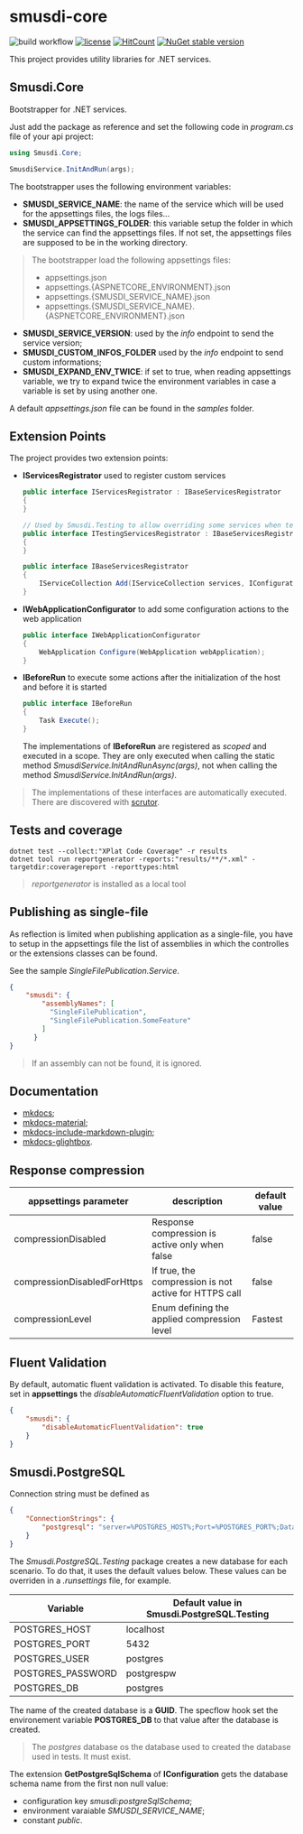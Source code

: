 # smusdi-core
![build workflow](https://github.com/LionMarc/smusdi-core/actions/workflows/build.yml/badge.svg)
[![license](https://img.shields.io/badge/License-MIT-purple.svg)](LICENSE)
[![HitCount](https://hits.dwyl.com/LionMarc/smusdi-core.svg?style=flat-square)](http://hits.dwyl.com/LionMarc/smusdi-core)
[![NuGet stable version](https://badgen.net/nuget/v/Smusdi.Core)](https://nuget.org/packages/Smusdi.Core)

This project provides utility libraries for .NET services.

## Smusdi.Core

Bootstrapper for .NET services.

Just add the package as reference and set the following code in *program.cs* file of your api project:

```cs
using Smusdi.Core;

SmusdiService.InitAndRun(args);
```

The bootstrapper uses the following environment variables:

- **SMUSDI_SERVICE_NAME**: the name of the service which will be used for the appsettings files, the logs files...
- **SMUSDI_APPSETTINGS_FOLDER**: this variable setup the folder in which the service can find the appsettings files. If not set, the appsettings files are supposed to be in the working directory.

> The bootstrapper load the following appsettings files:
> - appsettings.json
> - appsettings.{ASPNETCORE_ENVIRONMENT}.json
> - appsettings.{SMUSDI_SERVICE_NAME}.json
> - appsettings.{SMUSDI_SERVICE_NAME}.{ASPNETCORE_ENVIRONMENT}.json

- **SMUSDI_SERVICE_VERSION**: used by the *info* endpoint to send the service version;
- **SMUSDI_CUSTOM_INFOS_FOLDER** used by the *info* endpoint to send custom informations;
- **SMUSDI_EXPAND_ENV_TWICE**: if set to true, when reading appsettings variable, we try to expand twice the environment variables in case a variable is set by using another one.

A default *appsettings.json* file can be found in the *samples* folder.

## Extension Points

The project provides two extension points:

- **IServicesRegistrator** used to register custom services
  ```C#
  public interface IServicesRegistrator : IBaseServicesRegistrator
  {
  }
  
  // Used by Smusdi.Testing to allow overriding some services when testing application
  public interface ITestingServicesRegistrator : IBaseServicesRegistrator
  {
  }
  
  public interface IBaseServicesRegistrator
  {
      IServiceCollection Add(IServiceCollection services, IConfiguration configuration);
  }
  ```
- **IWebApplicationConfigurator** to add some configuration actions to the web application
  ```C#
  public interface IWebApplicationConfigurator
  {
      WebApplication Configure(WebApplication webApplication);
  }
  ```
- **IBeforeRun** to execute some actions after the initialization of the host and before it is started
  ```C#
  public interface IBeforeRun
  {
      Task Execute();
  }
  ```
  The implementations of **IBeforeRun** are registered as *scoped* and executed in a scope. They are only executed when calling the static method *SmusdiService.InitAndRunAsync(args)*, not when calling the method *SmusdiService.InitAndRun(args)*.

> The implementations of these interfaces are automatically executed. There are discovered with [scrutor](https://github.com/khellang/Scrutor).

## Tests and coverage

```
dotnet test --collect:"XPlat Code Coverage" -r results
dotnet tool run reportgenerator -reports:"results/**/*.xml" -targetdir:coveragereport -reporttypes:html
```

> *reportgenerator* is installed as a local tool

## Publishing as single-file

As reflection is limited when publishing application as a single-file, you have to setup in the appsettings file the list of assemblies in which the controlles or the extensions classes can be found.

See the sample *SingleFilePublication.Service*.

```json
{
    "smusdi": {
        "assemblyNames": [
          "SingleFilePublication",
          "SingleFilePublication.SomeFeature"
        ]
      }
}
```

> If an assembly can not be found, it is ignored.

## Documentation

- [mkdocs](https://www.mkdocs.org/);
- [mkdocs-material](https://squidfunk.github.io/mkdocs-material/);
- [mkdocs-include-markdown-plugin](https://github.com/mondeja/mkdocs-include-markdown-plugin);
- [mkdocs-glightbox](https://github.com/blueswen/mkdocs-glightbox).


## Response compression

| appsettings parameter | description | default value |
| --------------------- | ----------- | ------------- |
| compressionDisabled | Response compression is active only when false | false |
| compressionDisabledForHttps | If true, the compression is not active for HTTPS call | false |
| compressionLevel | Enum defining the applied compression level | Fastest |


## Fluent Validation

By default, automatic fluent validation is activated. To disable this feature, set in **appsettings** the *disableAutomaticFluentValidation* option to true.

```json
{
    "smusdi": {
        "disableAutomaticFluentValidation": true
    }
}
```

## Smusdi.PostgreSQL

Connection string must be defined as
``` json
{
    "ConnectionStrings": {
        "postgresql": "server=%POSTGRES_HOST%;Port=%POSTGRES_PORT%;Database=%POSTGRES_DB%;UserId=%POSTGRES_USER%;Password=%POSTGRES_PASSWORD%;Trust Server Certificate=true;"
    }
}

```

The *Smusdi.PostgreSQL.Testing* package creates a new database for each scenario. To do that, it uses the default values below. These values can be overriden in a *.runsettings* file, for example.

| Variable | Default value in Smusdi.PostgreSQL.Testing |
| -------- | ------------------------------------------ |
| POSTGRES_HOST | localhost |
| POSTGRES_PORT | 5432 |
| POSTGRES_USER | postgres|
| POSTGRES_PASSWORD | postgrespw |
| POSTGRES_DB | postgres|

The name of the created database is a **GUID**. The specflow hook set the environement variable **POSTGRES_DB** to that value after the database is created.

> The *postgres* database os the database used to created the database used in tests. It must exist.

The extension **GetPostgreSqlSchema** of **IConfiguration** gets the database schema name from the first non null value:

- configuration key *smusdi:postgreSqlSchema*;
- environment varaiable *SMUSDI_SERVICE_NAME*;
- constant *public*.
